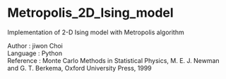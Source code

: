 # Metropolis_2D_Ising_model
Implementation of 2-D Ising model with Metropolis algorithm

Author : jiwon Choi   
Language : Python   
Reference : Monte Carlo Methods in Statistical Physics, M. E. J. Newman and G. T. Berkema, Oxford University Press, 1999
